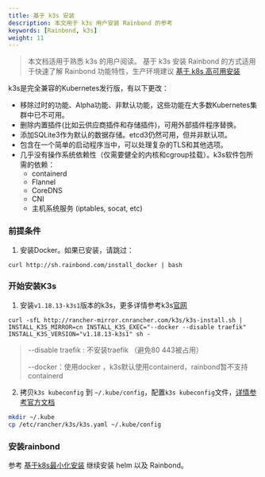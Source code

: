 ```yaml
---
title: 基于 k3s 安装
description: 本文用于 k3s 用户安装 Rainbond 的参考
keywords: [Rainbond, k3s]
weight: 11
---
```


> 本文档适用于熟悉 k3s 的用户阅读。
> 基于 k3s 安装 Rainbond 的方式适用于快速了解 Rainbond 功能特性，生产环境建议 [基于 k8s 高可用安装](/docs/install/install-from-k8s/high-availability/)

k3s是完全兼容的Kubernetes发行版，有以下更改：

- 移除过时的功能、Alpha功能、非默认功能，这些功能在大多数Kubernetes集群中已不可用。
- 删除内置插件(比如云供应商插件和存储插件)，可用外部插件程序替换。
- 添加SQLite3作为默认的数据存储。etcd3仍然可用，但并非默认项。
- 包含在一个简单的启动程序当中，可以处理复杂的TLS和其他选项。
- 几乎没有操作系统依赖性（仅需要健全的内核和cgroup挂载）。k3s软件包所需的依赖：
  - containerd
  - Flannel
  - CoreDNS
  - CNI
  - 主机系统服务 (iptables, socat, etc)

### 前提条件

1. 安装Docker。如果已安装，请跳过：

```shell
curl http://sh.rainbond.com/install_docker | bash
```



### 开始安装K3s

1. 安装`v1.18.13-k3s1`版本的k3s，更多详情参考k3s[官网](www.rancher.com)

```shell
curl -sfL http://rancher-mirror.cnrancher.com/k3s/k3s-install.sh | INSTALL_K3S_MIRROR=cn INSTALL_K3S_EXEC="--docker --disable traefik" INSTALL_K3S_VERSION="v1.18.13-k3s1" sh -
```

> --disable traefik : 不安装traefik （避免80 443被占用）
>
> --docker：使用docker ，k3s默认使用containerd，rainbond暂不支持containerd

2. 拷贝`k3s kubeconfig` 到 `~/.kube/config`，配置`k3s kubeconfig`文件，[详情参考官方文档](https://docs.rancher.cn/docs/k3s/cluster-access/_index)

```bash
mkdir ~/.kube
cp /etc/rancher/k3s/k3s.yaml ~/.kube/config
```

### 安装rainbond

参考 [基于k8s最小化安装](/docs/install/install-from-k8s/minimal-install/)  继续安装 helm 以及 Rainbond。 